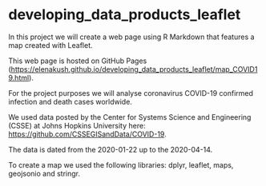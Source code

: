 # developing_data_products_leaflet

In this project we will create a web page using R Markdown that features a map created with Leaflet.

This web page is hosted on GitHub Pages (https://elenakush.github.io/developing_data_products_leaflet/map_COVID19.html).

For the project purposes we will analyse coronavirus COVID-19 confirmed infection and death cases worldwide.

We used data posted by the Center for Systems Science and Engineering (CSSE) at Johns Hopkins University here: https://github.com/CSSEGISandData/COVID-19.

The data is dated from the 2020-01-22 up to the 2020-04-14.

To create a map we used the following libraries: dplyr, leaflet, maps, geojsonio and stringr.
